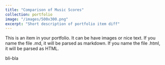 ```yaml
---
title: "Comparison of Music Scores"
collection: portfolio
image: "/images/500x300.png"
excerpt: "Short description of portfolio item diff"
---
```


This is an item in your portfolio. It can be have images or nice text. If you name the file .md, it will be parsed as markdown. If you name the file .html, it will be parsed as HTML. 

bli-bla
